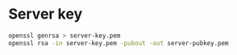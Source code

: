 # Server key

```bash
openssl genrsa > server-key.pem
openssl rsa -in server-key.pem -pubout -out server-pubkey.pem
```
